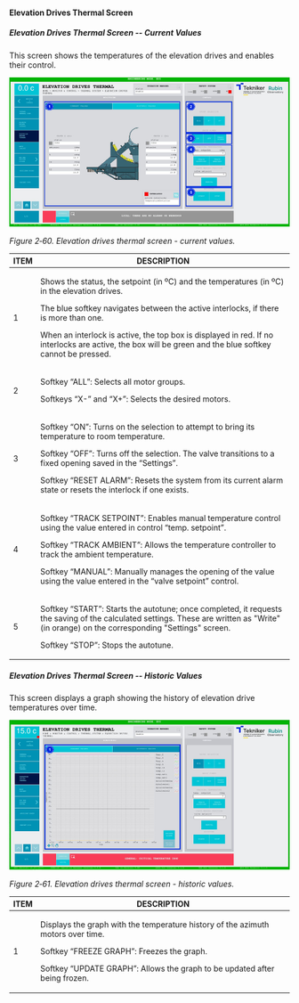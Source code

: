 #### Elevation Drives Thermal Screen

##### Elevation Drives Thermal Screen -- Current Values

This screen shows the temperatures of the elevation drives and enables their control.

![](../Resources/media/image76.png)

*Figure 2‑60. Elevation drives thermal screen - current values.*

<table>
<colgroup>
<col style="width: 13<col style="width: 86</colgroup>
<thead>
<tr class="header">
<th>ITEM</th>
<th>DESCRIPTION</th>
</tr>
</thead>
<tbody>
<tr class="odd">
<td>1</td>
<td><p>Shows the status, the setpoint (in ºC) and the temperatures (in ºC) in the elevation drives.</p>
<p>The blue softkey navigates between the active interlocks, if there is more than one.</p>
<p>When an interlock is active, the top box is displayed in red. If no interlocks are active, the
box will be green and the blue softkey cannot be pressed.</p></td>
</tr>
<tr class="even">
<td>2</td>
<td><p>Softkey “ALL”: Selects all motor groups.</p>
<p>Softkeys “X-” and “X+”: Selects the desired motors.</p></td>
</tr>
<tr class="odd">
<td>3</td>
<td><p>Softkey “ON”: Turns on the selection to attempt to bring its temperature to room temperature.</p>
<p>Softkey “OFF”: Turns off the selection. The valve transitions to a fixed opening saved in the “Settings”.</p>
<p>Softkey “RESET ALARM”: Resets the system from its current alarm state or resets the
interlock if one exists.</p></td>
</tr>
<tr class="even">
<td>4</td>
<td><p>Softkey “TRACK SETPOINT”: Enables manual temperature control using the value entered in
control “temp. setpoint”.</p>
<p>Softkey “TRACK AMBIENT”: Allows the temperature controller to track the ambient temperature.</p>
<p>Softkey “MANUAL”: Manually manages the opening of the value using the value entered in the
“valve setpoint” control.</p></td>
</tr>
<tr class="odd">
<td>5</td>
<td><p>Softkey “START”: Starts the autotune; once completed, it requests the saving of the calculated settings. These
are written as "Write" (in orange) on the corresponding "Settings" screen.</p>
<p>Softkey “STOP”: Stops the autotune.</p></td>
</tr>
</tbody>
</table>

##### Elevation Drives Thermal Screen -- Historic Values

This screen displays a graph showing the history of elevation drive temperatures over time.

![](../Resources/media/image77.png)

*Figure 2‑61. Elevation drives thermal screen - historic values.*

<table>
<colgroup>
<col style="width: 13<col style="width: 86</colgroup>
<thead>
<tr class="header">
<th>ITEM</th>
<th>DESCRIPTION</th>
</tr>
</thead>
<tbody>
<tr class="odd">
<td>1</td>
<td><p>Displays the graph with the temperature history of the azimuth motors over time.</p>
<p>Softkey “FREEZE GRAPH”: Freezes the graph.</p>
<p>Softkey “UPDATE GRAPH”: Allows the graph to be updated after being frozen.</p></td>
</tr>
</tbody>
</table>
